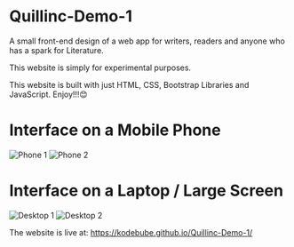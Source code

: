 # Quillinc-Demo-1
A small front-end design of a web app for writers, readers and anyone who has a spark for Literature.

This website is simply for experimental purposes.

This website is built with just HTML, CSS, Bootstrap Libraries and JavaScript.
Enjoy!!!😊

# Interface on a Mobile Phone
![Phone 1](https://github.com/Kodebube/Quillinc-Demo-1/assets/137894304/1c61596b-a6c0-44bb-9ccb-74e0af295d8f)
![Phone 2](https://github.com/Kodebube/Quillinc-Demo-1/assets/137894304/4ce744a9-8b84-4015-8dc5-e5706d98db0f)

# Interface on a Laptop / Large Screen
![Desktop 1](https://github.com/Kodebube/Quillinc-Demo-1/assets/137894304/f74d00be-6574-49ed-9af1-a6444e9b08a9)
![Desktop 2](https://github.com/Kodebube/Quillinc-Demo-1/assets/137894304/43f03343-db89-4de5-b9b9-e910c939031b)


The website is live at: https://kodebube.github.io/Quillinc-Demo-1/
